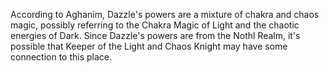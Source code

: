 According to Aghanim, Dazzle's powers are a mixture of chakra and chaos magic, possibly referring to the  Chakra Magic of Light and the chaotic energies of Dark. Since Dazzle's powers are from the Nothl Realm, it's possible that  Keeper of the Light and  Chaos Knight may have some connection to this place.